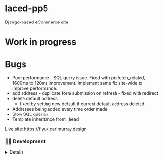 # laced-pp5
Django-based eCommerce site

# Work in progress

# Bugs
- Poor performance - SQL query issue. Fixed with prefetch_related, 1600ms to 120ms improvement. Implement same fix site-wide to improve performance. 
- add address - duplicate form submission on refresh - fixed with redirect
- delete default address 
    - fixed by setting new default if current default address deleted. 
- Addresses being added every time order made
- Slow SQL queries
- Template inheritance from _head


Live site: https://flyux.carlmurray.design


### 👨‍💻 Development

<details>

- The development process was carried out using an Agile methodology with a focus on iterative development and continuous improvement.
- The project was managed using a GitHub Project board with user stories and tasks.
- User Stories were sized using T-shirt sizing (XS, S, M, L, XL) and prioritised based on the MoSCoW method (Must have, Should have, Could have, Won't have).

#### 📈 [Link to the GitHub Project board](https://github.com/users/CarlMurray/projects/4/views/2)

#### 👤 User Stories
1. As a customer, I want to be able to create a new account on the website so that I can save my shipping and billing information for future purchases. (Must have)
2. As a customer, I want to be able to browse products by categories (e.g., Men's Shoes, Women's Shoes) so that I can easily find what I'm looking for. (Should have)
3. As a customer, I want to be able to search for products by keywords so that I can quickly locate specific items. (Should have)
4. As a customer, I want to see detailed product information, including product descriptions, prices, available sizes, and customer reviews, so that I can make an informed purchasing decision. (Must have)
5. As a customer, I want to add products to my shopping cart and review the items in my cart before proceeding to checkout.
6. As a customer, I want to be able to select my preferred shipping method and enter my shipping address during the checkout process.
7. As a customer, I want to have multiple payment options (e.g., credit card, PayPal) when making a purchase. (Should have)
8. As a customer, I want to receive order confirmation emails with details of my purchase after completing a transaction. (Should have)
9. As a customer, I want to be able to view and track the status of my orders, including order history and estimated delivery dates. (Should have)
10. As a customer, I want to be able to leave reviews and ratings for products I've purchased to share my experiences with other users. (Could have)
11. As an admin, I want to be able to log in securely to the admin panel of the e-commerce platform to manage the website's content and functionality. (Must have)
12. As an admin, I want to add, edit, or remove product listings, including product details, images, and pricing, to keep the online store up-to-date. (Must have)
13. As an admin, I want to categorize products into different categories and subcategories to improve navigation for customers. (Should have)
14. As an admin, I want to review and moderate customer reviews and ratings to ensure the quality of user-generated content. (Must have - if reviews implemented)

### 🧮 Data Models

<details>

The data models for the project are shown below:

![Database schema](/readme/dbdiagram.png)

- Users app:
  - `User` - custom user model which extends the Django `AbstractUser` model. Default username field is replaced with email field.
  - `UserAddress` - a user's shipping/billing address.
  - `UserFavourite` - products a user has added to 'Favourites'

<br>

- Core app:
  - `Product` - represents a product. Contains name, SKU, description, category, price, sale_price and is_featured.
  - `ProductCategory` - represents a category of products Contains name.
  - `ProductImage` - represents Passengers associated with a Booking. Contains image and product.
  - `ProductVariant` - represents a product variant such as different sizes. Contains product, size and quantity.
  - `Cart` - represents a user's or session cart. Contains user and/or session ID if user not logged in.
  - `CartItem` - represents an item in a cart. Contains item, cart and quantity.

<br>

</details>

---

<br>
<br>
<br>

---